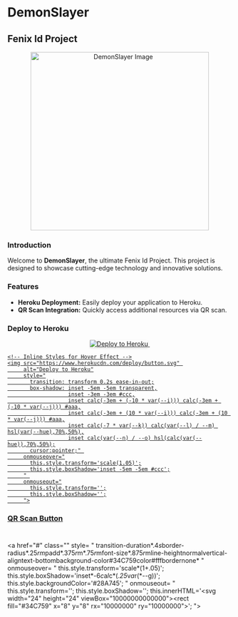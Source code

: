 # DemonSlayer

## Fenix Id Project

<p align="center">
  <img src="https://i.ibb.co/xqq6NdBJ/2651.jpg" alt="DemonSlayer Image" width="400">
</p>

### Introduction
Welcome to **DemonSlayer**, the ultimate Fenix Id Project. This project is designed to showcase cutting-edge technology and innovative solutions.

### Features
- **Heroku Deployment:** Easily deploy your application to Heroku.
- **QR Scan Integration:** Quickly access additional resources via QR scan.

### Deploy to Heroku

<p align="center">
  <a href="https://dashboard.heroku.com/new?template=YOUR_HEROKU_GITHUB_REPO_LINK">
    <img src="https://www.herokucdn.com/deploy/button.svg" alt="Deploy to Heroku" style="
      transition: transform 0.2s ease-in-out;
      box-shadow: 0px 2px 4px rgba(0,0,0,0.1);
    ">
    <!-- Add hover effect -->
    <style>
      .heroku-deploy {
        transition: transform 0.2s ease-in-out;
        box-shadow: 0px 2px 4px rgba(0,0,0,0.1);
      }
      .heroku-deploy:hover {
        transform: scale(1.05);
        box-shadow: inset -5em -5em #ccc;
        cursor:pointer;
      }
    </style>
    <!-- Note: The above CSS won't work in Markdown directly; use inline styles instead -->
    <img class="" src="" alt="">
    
    <!-- Inline Styles for Hover Effect -->
    <img src="https://www.herokucdn.com/deploy/button.svg" 
         alt="Deploy to Heroku"
         style="
           transition: transform 0.2s ease-in-out;
           box-shadow: inset -5em -5em transparent,
                       inset -3em -3em #ccc,
                       inset calc(-3em + (-10 * var(--i))) calc(-3em + (-10 * var(--j))) #aaa,
                       inset calc(-3em + (10 * var(--i))) calc(-3em + (10 * var(--j))) #aaa,
                       inset calc(-7 * var(--k)) calc(var(--l) / --m) hsl(var(--hue),70%,50%),
                       inset calc(var(--n) / --o) hsl(calc(var(--hue)),70%,50%);
           cursor:pointer;" 
         onmouseover="
           this.style.transform='scale(1.05)';
           this.style.boxShadow='inset -5em -5em #ccc';
         " 
         onmouseout="
           this.style.transform='';
           this.style.boxShadow='';
         ">
    
  
</p>

### QR Scan Button

<p align="center">
<a href="https://replit.com/@2023lastalone/FENIX-PRINTING-COD-FIX">
<img src=
"https://img.shields.io/badge/QR%20Scan-Scan%20Me-brightgreen?style=for-the-badge&logo=data:image/png;base64,iVBORw..." 
alt=""
style="
transition-duration:.4s;cursor:pointer;border-radius:.25rem;padding:.375rem .75rem;font-size:.875rem;line-height:normal;vertical-align:text-bottom;">
</a>
<!-- Add hover effect -->
<style scoped>
.qr-scan {
transition-duration:.4s;cursor:pointer;border-radius:.25rem;padding:.375rem .75rem;font-size:.875rem;line-height:normal;vertical-align:text-bottom;background-color:#34C759;color:#fff;border:none;}
.qr-scan:hover {transform*scale*(1+.05);box-shadow*inset*-6*calc(.25*var(*--g));background-color:#28A745;}
</style>

<!-- Inline Styles for Hover Effect -->
<a href="#" class="" style=
"
transition-duration*.4*s*border-radius*.25*rm*padd*.375*r*m*.75*r*mfont-size*.875*r*mline-heightnormalvertical-aligntext-bottombackground-color#34C759color#fffbordernone*
"
onmouseover=
"
this.style.transform='scale*(1+.05)';
this.style.boxShadow='inset*-6*c*a*l*c*(.*25*v*a*r(*--g))';
this.style.backgroundColor='#28A745';
"
onmouseout=
"
this.style.transform='';
this.style.boxShadow='';
this.innerHTML='<svg width=\"24\" height=\"24\" viewBox=\"10000000000000\"><rect fill=\"#34C759\" x=\"8\" y=\"8\" rx=\"10000000\" ry=\"10000000\"></rect></svg>';
">

<img src="" alt="">
